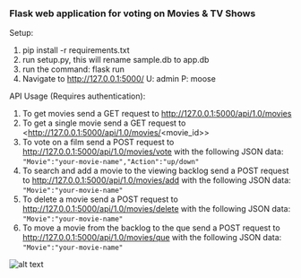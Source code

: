 ### Flask web application for voting on Movies & TV Shows

Setup:
1. pip install -r requirements.txt
2. run setup.py, this will rename sample.db to app.db
3. run the command: flask run
4. Navigate to http://127.0.0.1:5000/ U: admin P: moose


API Usage (Requires authentication):
1. To get movies send a GET request to <http://127.0.0.1:5000/api/1.0/movies>
2. To get a single movie send a GET request to <http://127.0.0.1:5000/api/1.0/movies/<movie_id>>
3. To vote on a film send a POST request to <http://127.0.0.1:5000/api/1.0/movies/vote> with the following JSON data: 
```"Movie":"your-movie-name","Action":"up/down"```
4. To search and add a movie to the viewing backlog send a POST request to <http://127.0.0.1:5000/api/1.0/movies/add> with the following JSON data: 
```"Movie":"your-movie-name"```
5. To delete a movie send a POST request to <http://127.0.0.1:5000/api/1.0/movies/delete> with the following JSON data:
```"Movie":"your-movie-name"```
6. To move a movie from the backlog to the que send a POST request to <http://127.0.0.1:5000/api/1.0/movies/que> with the following JSON data:
```"Movie":"your-movie-name"```

![alt text](https://i.imgur.com/p17S3jI.png "votenight.ca preview")